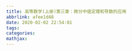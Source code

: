 ```yaml
---
title: 高等数学(上册)第三章：微分中值定理和导数的应用
abbrlink: afee1d48
date: 2020-02-02 22:54:01
tags:
categories:
mathjax:
---
```

